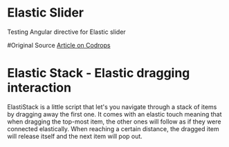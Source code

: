 # Elastic Slider 
 
Testing Angular directive for Elastic slider

#Original Source
[Article on Codrops](http://tympanus.net/codrops/?p=17004)


Elastic Stack - Elastic dragging interaction
=========

ElastiStack is a little script that let's you navigate through a stack of items by dragging away the first one. It comes with an elastic touch meaning that when dragging the top-most item, the other ones will follow as if they were connected elastically. When reaching a certain distance, the dragged item will release itself and the next item will pop out. 


